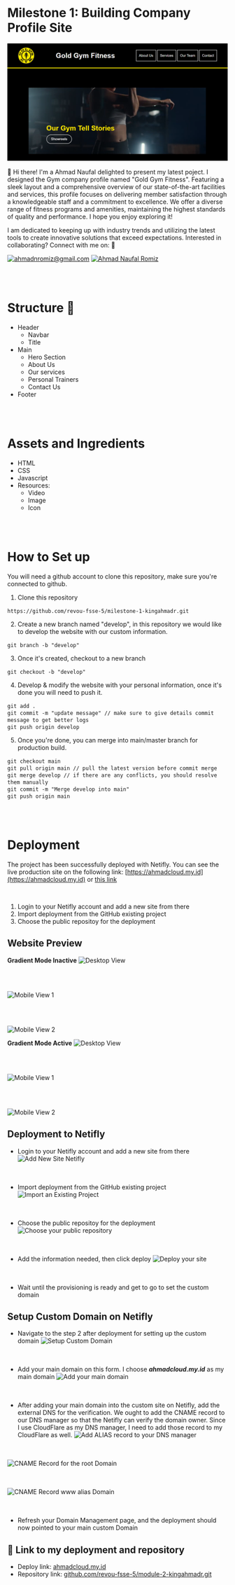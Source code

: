 # Milestone 1: Building Company Profile Site

![Website Hero Preview](/readme-img/2024-07-11_13-52.png "Website Hero Preview")

<p>👋 Hi there! I'm a Ahmad Naufal delighted to present my latest poject.
I designed the Gym company profile named "Gold Gym Fitness".
Featuring a sleek layout and a comprehensive overview of our state-of-the-art facilities and services, this profile focuses on delivering member satisfaction through a knowledgeable staff and a commitment to excellence. We offer a diverse range of fitness programs and amenities, maintaining the highest standards of quality and performance. I hope you enjoy exploring it!

I am dedicated to keeping up with industry trends and utilizing the latest tools to create innovative solutions that exceed expectations. Interested in collaborating? Connect with me on:
🚀</p>

[![ahmadnromiz@gmail.com][1.1]][1]
[![Ahmad Naufal Romiz][2.1]][2]


[1.1]: https://img.shields.io/badge/Gmail-D14836?style=for-the-badge&logo=gmail&logoColor=white 
[2.1]: https://img.shields.io/badge/linkedin-%230077B5.svg?style=for-the-badge&logo=linkedin&logoColor=white

[1]: mailto:ahmadnromiz@gmail.com
[2]: https://www.linkedin.com/in/ahmadnromiz/
[3]: https://plus.google.com/+CarlSednaoui
[4]: http://carlsed.tumblr.com
[5]: http://dribbble.com/carlsednaoui
[6]: http://www.github.com/carlsednaoui
<br>
<br>

# Structure 📰

 - Header
    - Navbar
    - Title
- Main
    - Hero Section
    - About Us
    - Our services
    - Personal Trainers
    - Contact Us
- Footer
<br>
<br>

# Assets and Ingredients
- HTML
- CSS
- Javascript
- Resources:
    - Video
    - Image
    - Icon
<br>
<br>

# How to Set up

You will need a github account to clone this repository, make sure you're connected to github.

1. Clone this repository
```
https://github.com/revou-fsse-5/milestone-1-kingahmadr.git
```

2. Create a new branch named "develop", in this repository we would like to develop the website with our custom information.

```
git branch -b "develop"
```

3. Once it's created, checkout to a new branch
```
git checkout -b "develop"
```

4. Develop & modify the website with your personal information, once it's done you will need to push it.
```
git add .
git commit -m "update message" // make sure to give details commit message to get better logs
git push origin develop 
```

5. Once you're done, you can merge into main/master branch for production build.
```
git checkout main
git pull origin main // pull the latest version before commit merge
git merge develop // if there are any conflicts, you should resolve them manually
git commit -m "Merge develop into main"
git push origin main
```
<br>
<br>

# Deployment

The project has been successfully deployed with Netifly.
You can see the live production site on the following link: [https://ahmadcloud.my.id](https://ahmadcloud.my.id) or [this link](https://ahmadcloud.my.id)

<br>

1. Login to your Netifly account and add a new site from there
2. Import deployment from the GitHub existing project
3. Choose the public repositoy for the deployment



## Website Preview

**Gradient Mode Inactive**
![Desktop View](/README-assets/2024-07-01_20-30.png "Desktop View")

<br>
<br>

![Mobile View 1](/README-assets/2024-07-01_20-32.png "Mobile View 1")

<br>
<br>

![Mobile View 2](/README-assets/2024-07-01_20-33.png "Mobile View 2")
<br>

**Gradient Mode Active**
![Desktop View](/README-assets/2024-07-01_20-31.png "Desktop View")

<br>
<br>

![Mobile View 1](/README-assets/2024-07-01_20-34_1.png "Mobile View 1")

<br>
<br>

![Mobile View 2](/README-assets/2024-07-01_20-34.png "Mobile View 2")


## Deployment to Netifly

- Login to your Netifly account and add a new site from there
![Add New Site Netifly](/README-assets/2024-07-06_09-48.png "Add New Site Netifly")
<br><br><br>

- Import deployment from the GitHub existing project
![Import an Existing Project](/README-assets/2024-07-06_09-49.png "Import an Existing Project")
<br><br><br>

- Choose the public repositoy for the deployment
![Choose your public repository](/README-assets/2024-07-06_09-51.png "Choose your public repository")
<br><br><br>

- Add the information needed, then click deploy
![Deploy your site](/README-assets/2024-07-06_09-53.png "Choose your public repository")
<br><br><br>
- Wait until the provisioning is ready and get to go to set the custom domain

## Setup Custom Domain on Netifly
- Navigate to the step 2 after deployment for setting up the custom domain
![Setup Custom Domain](/README-assets/2024-07-06_09-57.png "Setup Custom Domain")
<br><br><br>

- Add your main domain on this form. I choose ***ahmadcloud.my.id*** as my main domain
![Add your main domain](/README-assets/2024-07-06_10-00.png "Add your main domain")
<br><br><br>

- After adding your main domain into the custom site on Netifly, add the external DNS for the verification. We ought to add the CNAME record to our DNS manager so that the Netifly can verify the domain owner.
Since I use CloudFlare as my DNS manager, I need to add those record to my CloudFlare as well.
![Add ALIAS record to your DNS manager](/README-assets/2024-07-06_10-23.png "Add ALIAS record to your DNS manager")
<br><br><br>

![CNAME Record for the root Domain](/README-assets/2024-07-06_10-25.png "CNAME Record for the root Domain")
<br><br><br>

![CNAME Record www alias Domain](/README-assets/2024-07-06_10-27.png "CNAME Record www alias Domain")
<br><br><br>

- Refresh your Domain Management page, and the deployment should now pointed to your main custom Domain

## 📔 Link to my deployment and repository
* Deploy link: [ahmadcloud.my.id](https://ahmadcloud.my.id/) 
* Repository link: [github.com/revou-fsse-5/module-2-kingahmadr.git](https://github.com/revou-fsse-5/module-2-kingahmadr.git)
<br>
<br>
<br>

<div align="center">


